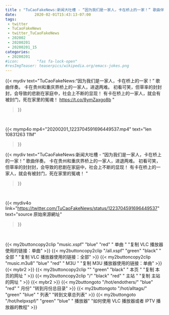 ```yaml
---
title : "TuCaoFakeNews:新闻大吐槽 - “因为我们是一家人，卡在桥上的一家！” 歌曲伴奏。  卡在贵州和重庆界桥上的一家人，进退两难。  初看可笑，但草率的封封封，会导致的悲剧在家庭中，社会上不断的显现！  有卡在桥上的一家人，就会有被封门，死在家里的冤魂！ "
date:        2020-02-01T15:43:13-07:00
tags:
 - twitter
 - TuCaoFakeNews
 - twitter_TuCaoFakeNews
 - 202002
 - 20200201
 - 20200201_15
categories:
 - 20200201
#icon:        "fas fa-lock-open"
#resImgTeaser: teaserpics/wikipedia.org/emacs-jokes.png
---
```


{{< mydiv text="TuCaoFakeNews:“因为我们是一家人，卡在桥上的一家！” 歌曲伴奏。  卡在贵州和重庆界桥上的一家人，进退两难。  初看可笑，但草率的封封封，会导致的悲剧在家庭中，社会上不断的显现！  有卡在桥上的一家人，就会有被封门，死在家里的冤魂！  https://t.co/8ymZaxgo8b "
>}}
<br>


{{< mymp4o mp4="20200201_1223704591696449537.mp4"
text="len 10831263    11M"
>}}


{{< mydiv text="TuCaoFakeNews:新闻大吐槽 - “因为我们是一家人，卡在桥上的一家！” 歌曲伴奏。  卡在贵州和重庆界桥上的一家人，进退两难。  初看可笑，但草率的封封封，会导致的悲剧在家庭中，社会上不断的显现！  有卡在桥上的一家人，就会有被封门，死在家里的冤魂！ "
>}}
<br>

{{< mydiv4o link="https://twitter.com/TuCaoFakeNews/status/1223704591696449537"
text="source 原始來源網址"
>}}


<br>



{{< my2buttoncopy2clip "music.xspf"        "blue"   "red"    " 单曲 "  "复制 VLC 播放器使用的链接：单曲" >}} {{< my2buttoncopy2clip "/all.xspf"         "green"  "black"  " 全部 "  "复制 VLC 播放器使用的链接：全部" >}} {{< my2buttoncopy2clip "music.m3u8"        "blue"   "red"    " M3U  "    "复制 M3U 播放器使用的链接：单曲" >}} {{< mybr2 >}} {{< my2buttoncopy2clip ""                  "green"  "black"  " 本页 "    "复制 本页的网址 " >}} {{< my2buttoncopy2clip "/"                 "black"  "red"    " 主站 "    "复制 主站的网址 " >}} {{< mybr2 >}} {{< my2buttongoto      "/hot/endothers/"   "blue"   "red"    " 月份"   "转到月份总目录" >}} {{< my2buttongoto      "/hot/alltags/"     "green"  "blue"   " 列表"   "转到文章总列表" >}} {{< my2buttongoto      "/hot/helpxspf/"    "green"  "blue"   " 播放器" "如何使用 VLC 播放器或者 IPTV 播放器的教程" >}} 
